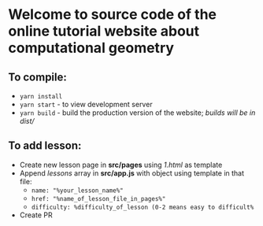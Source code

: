 # Welcome to source code of the online tutorial website about computational geometry
## To compile:
* `yarn install`
* `yarn start` - to view development server
* `yarn build` - build the production version of the website; *builds will be in dist/*
## To add lesson:
* Create new lesson page in **src/pages** using *1.html* as template 
* Append *lessons* array in **src/app.js** with object using template in that file: 
  * `name: "%your_lesson_name%"`
  * `href: "%name_of_lesson_file_in_pages%"`
  * `difficulty: %difficulty_of_lesson (0-2 means easy to difficult% `
* Create PR
